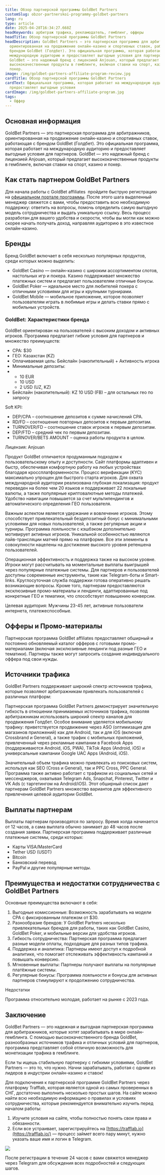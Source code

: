 ```yaml
---
title: Обзор партнерской программы GoldBet Partners
customSlug: obzor-partnerskoi-programmy-goldbet-partners
lang: ru
type: article
date: 2025-04-28T16:34:27.668Z
headKeywords: арбитраж трафика, рекламодатель, гемблинг, офферы
headTitle: Обзор партнерской программы GoldBet Partners
headDescription: GoldBet Partners — это партнерская программа для арбитражников,
  ориентированная на продвижение онлайн-казино и спортивных ставок, работающая с
  брендом GoldBet (Голдбет). Это официальная программа, которая работает на
  международную аудиторию и предоставляет выгодные условия для партнеров.
  GoldBet — это надежный бренд с лицензией Anjouan, который предлагает
  высококачественные продукты в гемблинге, включая ставки на спорт, казино и
  покер.
image: /img/goldbet-partners-affiliate-program-review.jpg
cardTitle: Обзор партнерской программы GoldBet Partners
cardText: Официальная программа, которая работает на международную аудиторию и
  предоставляет выгодные условия
cardImage: /img/goldbet-partners-affiliate-program.jpg
tags:
  - Оффер
---
```

## Основная информация

GoldBet Partners — это партнерская программа для арбитражников, ориентированная на продвижение онлайн-казино и спортивных ставок, работающая с брендом GoldBet (Голдбет). Это официальная программа, которая работает на международную аудиторию и предоставляет выгодные условия для партнеров. GoldBet — это надежный бренд с лицензией Anjouan, который предлагает высококачественные продукты в гемблинге, включая ставки на спорт, казино и покер.

## Как стать партнером GoldBet Partners

Для начала работы c GoldBet affiliates  пройдите быструю регистрацию на [официальном портале программы](https://trafflab.io/ru). После этого шага выделенный менеджер свяжется с вами, чтобы предоставить всю необходимую поддержку: ответить на вопросы, помочь определить самую выгодную модель сотрудничества и выдать уникальную ссылку. Весь процесс разработан для вашего удобства и скорости, чтобы вы могли как можно скорее начать получать доход, направляя аудиторию в это известное онлайн-казино.

## Бренды

Бренд GoldBet включает в себя несколько популярных продуктов, среди которых можно выделить:

* GoldBet Casino — онлайн-казино с широким ассортиментом слотов, настольных игр и покера. Казино поддерживает множество платежных систем и предлагает пользователям отличные бонусы.
* GoldBet Poker — идеальное место для любителей покера с отличными условиями для игры и крупными турнирами.
* GoldBet Mobile — мобильное приложение, которое позволяет пользователям играть в любимые игры и делать ставки прямо с мобильных устройств.

### GoldBet: Характеристики бренда

GoldBet ориентирован на пользователей с высоким доходом и активных игроков. Программа предлагает гибкие условия для партнеров и множество преимуществ:

* CPA: $30
* ГЕО: Казахстан (KZ)
* Оплачиваемая цель: Бейслайн (накопительный) + Активность игрока
* Минимальные депозиты:
* * 10 EUR
  * 10 USD
  * 2 USD (UZ, KZ)
* Бейслайн (накопительный): KZ 10 USD (FB) – для остальных гео по запросу

Soft KPI:

* DEP/CPA – соотношение депозитов к сумме начислений CPA.
* RD/FD – соотношение повторных депозитов к первым депозитам.
* TURNOVER/FD – соотношение ставок игроков к первым депозитам.
* DEP/FTD – средний чек по первым депозитам.
* TURNOVER/BETS AMOUNT – оценка работы продукта в целом.

Лицензия: Anjouan

Продукт GoldBet отличается продуманным подходом к пользовательскому опыту и доступности. Сайт платформы адаптивен и быстр, обеспечивая комфортную работу на любых устройствах благодаря кроссплатформенности. Процесс верификации (KYC) максимально упрощен для быстрого старта игроков. Для охвата международной аудитории реализована глубокая локализация: продукт переведен на более чем 20 языков и поддерживает 22 локальные валюты, а также популярные криптовалютные методы платежей. Удобство навигации повышается за счет мультилендингов и автоматического определения ГЕО пользователя.

Важным аспектом является удержание и вовлечение игроков. Этому способствует привлекательный бездепозитный бонус с минимальными условиями для новых пользователей, а также регулярные акции и турниры. Программа лояльности с кэшбэком дополнительно мотивирует активных игроков. Уникальной особенностью являются лайв-трансляции матчей прямо на платформе. Все эти элементы в совокупности нацелены на достижение высокого уровня ретеншена пользователей.

Операционная эффективность и поддержка также на высоком уровне. Игроки могут рассчитывать на моментальные выплаты выигрышей через популярные платежные системы. Для партнеров и пользователей доступны современные инструменты, такие как Telegram-боты и Smart-links. Круглосуточная служба поддержки готова оперативно решать возникающие вопросы. Кроме того, партнерам предоставляются эксклюзивные промо-материалы и лендинги, адаптированные под конкретные ГЕО и тематики, что способствует повышению конверсии.

Целевая аудитория: Мужчины 23-45 лет, активные пользователи интернета, платежеспособные.

## Офферы и Промо-материалы

Партнерская программа GoldBet affiliates предоставляет обширный и постоянно обновляемый каталог офферов c готовыми промо-материалами (включая эксклюзивные лендинги под разные ГЕО и тематики). Партнеры также могут запросить создание индивидуального оффера под свои нужды.

## Источники трафика

GoldBet Partners поддерживает широкий спектр источников трафика, которые позволяют арбитражникам привлекать пользователей с различных платформ:

Партнерская программа GoldBet Partners демонстрирует значительную гибкость в отношении принимаемых источников трафика, позволяя арбитражникам использовать широкий спектр каналов для продвижения Голдбет. Особое внимание уделяется мобильному трафику: приветствуется продвижение через ASO (оптимизация для магазинов приложений) как для Android, так и для iOS (включая Crossbrand и General), а также трафик с мобильных приложений, привлеченный через рекламные кампании в Facebook Apps (поддерживаются Android, iOS, PWA), TikTok Apps (Android, iOS) и универсальные кампании Google UAC Apps (Android, iOS).

Значительный объем трафика можно привлекать из поисковых систем, используя как SEO (Cross и General), так и PPC Cross, PPC General. Программа также активно работает с трафиком из социальных сетей и мессенджеров, охватывая Telegram Ads, Snapchat, Pinterest, Twitter и VK Ads (с таргетингом на Android/iOS). Этот обширный список дает партнерам GoldBet Partners множество вариантов для эффективного привлечения целевой аудитории GoldBet.

## Выплаты партнерам

Выплаты партнерам производятся по запросу. Время холда начинается от 12 часов, а сама выплата обычно занимает до 48 часов после создания заявки. Партнерская программа поддерживает различные платежные системы, среди которых:

* Карты VISA/MasterCard
* Tether USD (USDT)
* Bitcoin
* Банковский перевод
* PayPal и другие популярные методы.

## Преимущества и недостатки сотрудничества с GoldBet Partners

Основные преимущества включают в себя:

1. Выгодные комиссионные: Возможность зарабатывать на модели CPA с фиксированным платежом от $30.
2. Разнообразие брендов: У GoldBet Partners несколько привлекательных брендов для работы, таких как GoldBet Casino, GoldBet Poker, и мобильные версии для удобства игроков.
3. Гибкость сотрудничества: Партнерская программа предлагает разные модели оплаты, подходящие для разных типов трафика.
4. Поддержка и аналитика: Партнеры имеют доступ к подробной аналитике, что помогает отслеживать эффективность кампаний и повышать конверсию.
5. Мгновенные выплаты: Партнеры получают выплаты на популярные платёжные системы.
6. Регулярные бонусы: Программа лояльности и бонусы для активных партнеров стимулируют к продолжению сотрудничества.

Недостатки

Программа относительно молодая, работает на рынке с 2023 года.

## Заключение

GoldBet Partners — это надежная и выгодная партнерская программа для арбитражников, которые хотят зарабатывать в мире онлайн-гемблинга. С помощью высококачественного бренда GoldBet, разнообразных источников трафика и отличных условий для партнеров, программа представляет собой отличную возможность для монетизации трафика в гемблинге.

Если ты ищешь стабильную партнерку с гибкими условиями, GoldBet Partners — это то, что нужно. Начни зарабатывать, работая с одним из лидеров в индустрии онлайн-казино и ставок!



Для подключения к партнерской программе GoldBet Partners через платформу Trafflab, которая является одной из самых проверенных в СНГ, достаточно выполнить несколько простых шагов. На сайте можно найти всю необходимую информацию о правилах и условиях сотрудничества, которые рекомендуется внимательно изучить перед началом работы:

1. Изучите условия на сайте, чтобы полностью понять свои права и обязанности.
2. Если все устраивает, зарегистрируйтесь на [https://trafflab.io](https://trafflab.io/) — процесс займет всего пару минут, нужно указать ваше имя и логин в Telegram.

![](https://lh7-rt.googleusercontent.com/docsz/AD_4nXchPLUQJbcdmUVjy7dw8wcUZt2FqQlglEvwYioUjR7VVNJXeN8KinzksAJE2kwKpHuOISYUOztYv3jgm7izVOtaSZrKevl6tC60ByF31UQSnBoqG8nQu3L2ui91v01DVw4W1fM5NA?key=g4n3qtQkUEHojxLbO-6pPnKI)

После регистрации в течение 24 часов с вами свяжется менеджер через Telegram для обсуждения всех подробностей и следующих шагов.